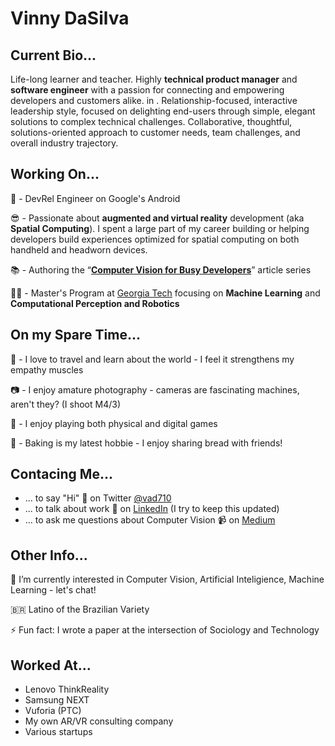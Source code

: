 # Vinny DaSilva

## Current Bio...
Life-long learner and teacher. Highly **technical product manager** and **software engineer** with a passion for connecting and empowering developers and customers alike. in . Relationship-focused, interactive leadership style, focused on delighting end-users through simple, elegant solutions to complex technical challenges. Collaborative, thoughtful, solutions-oriented approach to customer needs, team challenges, and overall industry trajectory.

## Working On...
🤖 - DevRel Engineer on Google's Android

😎 - Passionate about **augmented and virtual reality** development (aka **Spatial Computing**). I spent a large part of my career building or helping developers build experiences optimized for spatial computing on both handheld and headworn devices.

📚 - Authoring the “**[Computer Vision for Busy Developers](https://bitly.com/CV4BusyDevs)**” article series

👨‍🎓 - Master's Program at [Georgia Tech](https://www.gatech.edu/) focusing on **Machine Learning** and **Computational Perception and Robotics**

## On my Spare Time...
🛫 - I love to travel and learn about the world - I feel it strengthens my empathy muscles

📷 - I enjoy amature photography - cameras are fascinating machines, aren't they? (I shoot M4/3)

👾 - I enjoy playing both physical and digital games

🍞 - Baking is my latest hobbie - I enjoy sharing bread with friends!

## Contacing Me...
* ... to say "Hi" 👋 on Twitter [@vad710](https://twitter.com/vad710)
* ... to talk about work 💼 on [LinkedIn](https://www.linkedin.com/in/vinnydasilva/) (I try to keep this updated)
* ... to ask me questions about Computer Vision 📹 on [Medium](https://medium.com/@vad710)

## Other Info...
🤔 I’m currently interested in Computer Vision, Artificial Inteligience, Machine Learning - let's chat!

🇧🇷 Latino of the Brazilian Variety

⚡ Fun fact: I wrote a paper at the intersection of Sociology and Technology

## Worked At...
* Lenovo ThinkReality
* Samsung NEXT
* Vuforia (PTC)
* My own AR/VR consulting company
* Various startups

